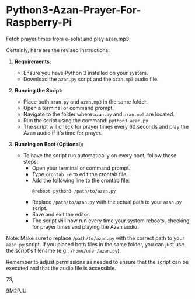 # Python3-Azan-Prayer-For-Raspberry-Pi
Fetch prayer times from e-solat and play azan.mp3

Certainly, here are the revised instructions:

1. **Requirements:**
   - Ensure you have Python 3 installed on your system.
   - Download the `azan.py` script and the `azan.mp3` audio file.

2. **Running the Script:**
   - Place both `azan.py` and `azan.mp3` in the same folder.
   - Open a terminal or command prompt.
   - Navigate to the folder where `azan.py` and `azan.mp3` are located.
   - Run the script using the command: `python3 azan.py`
   - The script will check for prayer times every 60 seconds and play the Azan audio if it's time for prayer.

3. **Running on Boot (Optional):**
   - To have the script run automatically on every boot, follow these steps:
     - Open your terminal or command prompt.
     - Type `crontab -e` to edit the crontab file.
     - Add the following line to the crontab file:
       ```
       @reboot python3 /path/to/azan.py
       ```
     - Replace `/path/to/azan.py` with the actual path to your `azan.py` script.
     - Save and exit the editor.
     - The script will now run every time your system reboots, checking for prayer times and playing the Azan audio.

Note: Make sure to replace `/path/to/azan.py` with the correct path to your `azan.py` script. If you placed both files in the same folder, you can just use the script's filename (e.g., `/home/user/azan.py`).

Remember to adjust permissions as needed to ensure that the script can be executed and that the audio file is accessible.

73,

9M2PJU
